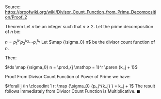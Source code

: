 # 

Source: https://proofwiki.org/wiki/Divisor_Count_Function_from_Prime_Decomposition/Proof_2

Theorem
Let $n$ be an integer such that $n \ge 2$.
Let the prime decomposition of $n$ be:

$n = p_1^{k_1} p_2^{k_2} \cdots p_r^{k_r}$
Let $\map {\sigma_0} n$ be the divisor count function of $n$.

Then:

$\ds \map {\sigma_0} n = \prod_{j \mathop = 1}^r \paren {k_j + 1}$


Proof
From Divisor Count Function of Power of Prime we have:

$\forall j \in \closedint 1 r: \map {\sigma_0} {p_j^{k_j} } = k_j + 1$
The result follows immediately from Divisor Count Function is Multiplicative‎.
$\blacksquare$





